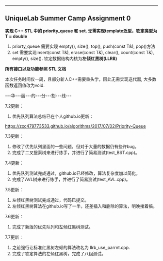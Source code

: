 ----------------
UniqueLab Summer Camp Assignment 0
---------------- 

**实现 C++ STL 中的 priority_queue 和 set. 无需实现template泛型，钦定类型为 T = double**
1. priorty_queue 需要实现 empty(), size(), top(), push(const T&), pop()方法
2. set 需要实现insert(const T&), erase(const T&), clear(), count(const T&), empty(), size(). 钦定数据结构内核为**左倾红黑树(LLRB)**

**所有接口以及功能参照 STL 文档**

本次任务时间仅一周，且部分新人C++需要重头学，因此无需实现迭代器, 大多数函数返回值改为void.

---华---丽---的---分---割---线---

7.2更新：
1. 优先队列算法总结已在个人github.io更新：

https://zxc479773533.github.io/algorithms/2017/07/02/Priority-Queue

7.3更新：
1. 修改了优先队列里面的一些问题，但对于大量的数据仍有些许bug。
2. 完成了二叉搜索树来进行练手，并进行了简易测试(test_BST.cpp)。

7.4更新：
1. 优先队列测试完成通过，github.io已经修改，算法复杂度加以简化。
2. 完成了AVL树来进行练手，并进行了简易测试(test_AVL.cpp)。

7.5更新：
1. 左倾红黑树测试完成通过，代码已提交。
2. 左倾红黑树算法在github.io写了一半，还差插入和删除的算法，明晚接着搞。

7.6更新：
1. 完成了新版的优先队列和左倾红黑树测试。

7.7更新：
1. 之前强行让标准红黑树左倾的算法改名为 llrb_use_parrnt.cpp.
2. 完成了钦定算法的左倾红黑树，完成了八组测试。